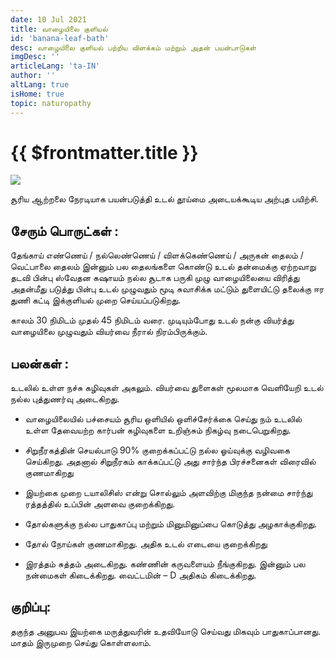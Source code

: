 ```yaml
---
date: 10 Jul 2021
title: வாழையிலை குளியல்
id: 'banana-leaf-bath'
desc: வாழையிலை குளியல் பற்றிய விளக்கம் மற்றும் அதன் பயன்பாடுகள்
imgDesc: ''
articleLang: 'ta-IN'
author: ''
altLang: true
isHome: true
topic: naturopathy
---
```


<altLang />

# {{ $frontmatter.title }}

![](/img/naturopathy/banana-leaf.jpeg)

சூரிய ஆற்றலை நேரடியாக பயன்படுத்தி உடல் தூய்மை அடையக்கூடிய அற்புத பயிற்சி.

## சேரும் பொருட்கள் :

தேங்காய் எண்ணெய் / நல்லெண்ணெய் / விளக்கெண்ணெய் / அருகன் தைலம் / வெட்பாலை தைலம் இன்னும் பல தைலங்களை கொண்டு உடல் தன்மைக்கு ஏற்றவாறு தடவி பின்பு ஸ்வேதன கஷாயம் நல்ல சூடாக பருகி முழு வாழையிலையை விரித்து அதன்மீது படுத்து பின்பு உடல் முழுவதும் மூடி சுவாசிக்க மட்டும் துளையிட்டு தலைக்கு ஈர துணி கட்டி இக்குளியல் முறை செய்யப்படுகிறது.

காலம் 30 நிமிடம் முதல் 45 நிமிடம் வரை. முடியும்போது உடல் நன்கு வியர்த்து வாழையிலை முழுவதும் வியர்வை நீரால் நிரம்பிருக்கும். 

## பலன்கள் :

உடலில் உள்ள நச்சு கழிவுகள் அகலும். வியர்வை துளைகள் மூலமாக வெளியேறி உடல் நல்ல புத்துணர்வு அடைகிறது.

- வாழையிலையில் பச்சையம் சூரிய ஒளியில் ஒளிச்சேர்க்கை செய்து நம் உடலில் உள்ள தேவையற்ற கார்பன் கழிவுகளை உறிஞ்சும் நிகழ்வு நடைபெறுகிறது.

- சிறுநீரகத்தின் செயல்பாடு 90% குறைக்கப்பட்டு நல்ல ஓய்வுக்கு வழிவகை செய்கிறது. அதனால் சிறுநீரகம் காக்கப்பட்டு அது சார்ந்த பிரச்சனைகள் விரைவில் குணமாகிறது

- இயற்கை முறை டயாலிசிஸ் என்று சொல்லும் அளவிற்கு மிகுந்த நன்மை சார்ந்து ரத்தத்தில் உப்பின் அளவை குறைக்கிறது.

- தோல்களுக்கு நல்ல பாதுகாப்பு மற்றும் மினுமினுப்பை கொடுத்து அழகாக்குகிறது.

- தோல் நோய்கள் குணமாகிறது. அதிக உடல் எடையை குறைக்கிறது 

- இரத்தம் சுத்தம் அடைகிறது. கண்ணின் கருவளையம் நீங்குகிறது. இன்னும் பல நன்மைகள் கிடைக்கிறது. வைட்டமின் – D அதிகம் கிடைக்கிறது.

## குறிப்பு:

தகுந்த அனுபவ இயற்கை மருத்துவரின் உதவியோடு செய்வது மிகவும் பாதுகாப்பானது. மாதம் இருமுறை செய்து கொள்ளலாம்.

<style>
   
</style>
